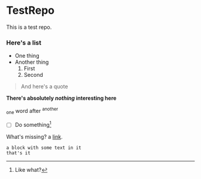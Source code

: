 # TestRepo

This is a test repo.

### Here's a list

- One thing
- Another thing
    1. First
    2. Second

> And here's a quote

**There's absolutely _nothing_ interesting here**

<sub>one</sub> word after <sup>another</sup>

- [ ] Do something[^1]

What's missing? a [link](https://www.github.com).

```
a block with some text in it
that's it
```

[^1]: Like what?


